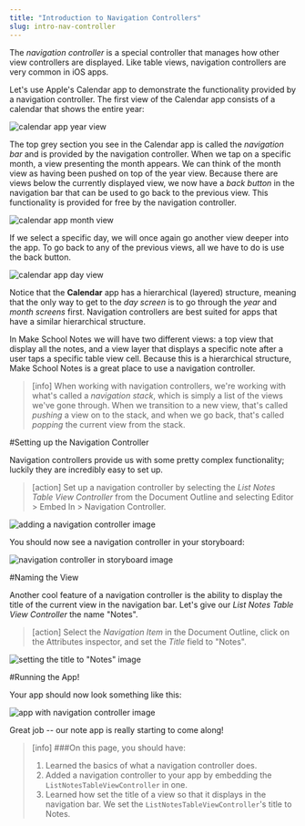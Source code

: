 ```yaml
---
title: "Introduction to Navigation Controllers"
slug: intro-nav-controller
---
```


The *navigation controller* is a special controller that manages how other view controllers are displayed. Like table views, navigation controllers are very common in iOS apps.

Let's use Apple's Calendar app to demonstrate the functionality provided by a navigation controller. The first view of the Calendar app consists of a calendar that shows the entire year:

![calendar app year view](./images/year.png)

The top grey section you see in the Calendar app is called the *navigation bar* and is provided by the navigation controller. When we tap on a specific month, a view presenting the month appears. We can think of the month view as having been pushed on top of the year view. Because there are views below the currently displayed view, we now have a *back button* in the navigation bar that can be used to go back to the previous view. This functionality is provided for free by the navigation controller.

![calendar app month view](./images/month.png)

If we select a specific day, we will once again go another view deeper into the app. To go back to any of the previous views, all we have to do is use the back button.

![calendar app day view](./images/day.png)

Notice that the **Calendar** app has a hierarchical (layered) structure, meaning that the only way to get to the *day screen* is to go through the *year* and *month screens* first. Navigation controllers are best suited for apps that have a similar hierarchical structure.

In Make School Notes we will have two different views: a top view that display all the notes, and a view layer that displays a specific note after a user taps a specific table view cell. Because this is a hierarchical structure, Make School Notes is a great place to use a navigation controller.

> [info]
> When working with navigation controllers, we're working with what's called a *navigation stack*, which is simply a list of the views we've gone through. When we transition to a new view, that's called *pushing* a view on to the stack, and when we go back, that's called *popping* the current view from the stack.

#Setting up the Navigation Controller

Navigation controllers provide us with some pretty complex functionality; luckily they are incredibly easy to set up.

> [action]
Set up a navigation controller by selecting the *List Notes Table View Controller* from the Document Outline and selecting Editor > Embed In > Navigation Controller.
>
![adding a navigation controller image](./images/add-nav.png)

You should now see a navigation controller in your storyboard:

![navigation controller in storyboard image](./images/nav.png)

#Naming the View

Another cool feature of a navigation controller is the ability to display the title of the current view in the navigation bar. Let's give our *List Notes Table View Controller* the name "Notes".

> [action]
Select the *Navigation Item* in the Document Outline, click on the Attributes inspector, and set the *Title* field to "Notes".
>
![setting the title to "Notes" image](./images/notes.png)

#Running the App!

Your app should now look something like this:

![app with navigation controller image](./images/finished.png)

Great job -- our note app is really starting to come along!

>[info]
>###On this page, you should have:
>
>1. Learned the basics of what a navigation controller does.
>2. Added a navigation controller to your app by embedding the `ListNotesTableViewController` in one.
>3. Learned how set the title of a view so that it displays in the navigation bar. We set the `ListNotesTableViewController`'s title to Notes.
